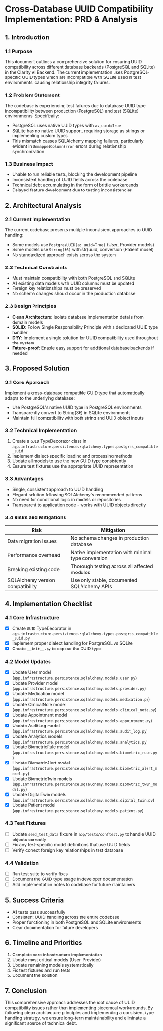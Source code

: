 # Cross-Database UUID Compatibility Implementation: PRD & Analysis

## 1. Introduction

### 1.1 Purpose

This document outlines a comprehensive solution for ensuring UUID compatibility across different database backends (PostgreSQL and SQLite) in the Clarity AI Backend. The current implementation uses PostgreSQL-specific UUID types which are incompatible with SQLite used in test environments, causing relationship integrity failures.

### 1.2 Problem Statement

The codebase is experiencing test failures due to database UUID type incompatibility between production (PostgreSQL) and test (SQLite) environments. Specifically:

- PostgreSQL uses native UUID types with `as_uuid=True`
- SQLite has no native UUID support, requiring storage as strings or implementing custom types
- This mismatch causes SQLAlchemy mapping failures, particularly evident in `UnmappedColumnError` errors during relationship synchronization

### 1.3 Business Impact

- Unable to run reliable tests, blocking the development pipeline
- Inconsistent handling of UUID fields across the codebase
- Technical debt accumulating in the form of brittle workarounds
- Delayed feature development due to testing inconsistencies

## 2. Architectural Analysis

### 2.1 Current Implementation

The current codebase presents multiple inconsistent approaches to UUID handling:

- Some models use `PostgresUUID(as_uuid=True)` (User, Provider models)
- Some models use `String(36)` with str(uuid) conversion (Patient model)
- No standardized approach exists across the system

### 2.2 Technical Constraints

- Must maintain compatibility with both PostgreSQL and SQLite
- All existing data models with UUID columns must be updated
- Foreign key relationships must be preserved
- No schema changes should occur in the production database

### 2.3 Design Principles
- **Clean Architecture**: Isolate database implementation details from domain models
- **SOLID**: Follow Single Responsibility Principle with a dedicated UUID type handler
- **DRY**: Implement a single solution for UUID compatibility used throughout the system
- **Future-proof**: Enable easy support for additional database backends if needed

## 3. Proposed Solution

### 3.1 Core Approach
Implement a cross-database compatible GUID type that automatically adapts to the underlying database:
- Use PostgreSQL's native UUID type in PostgreSQL environments
- Transparently convert to String(36) in SQLite environments
- Maintain full compatibility with both string and UUID object inputs

### 3.2 Technical Implementation
1. Create a `GUID` TypeDecorator class in `app.infrastructure.persistence.sqlalchemy.types.postgres_compatible_uuid`
2. Implement dialect-specific loading and processing methods
3. Update all models to use the new GUID type consistently
4. Ensure test fixtures use the appropriate UUID representation

### 3.3 Advantages
- Single, consistent approach to UUID handling
- Elegant solution following SQLAlchemy's recommended patterns
- No need for conditional logic in models or repositories
- Transparent to application code - works with UUID objects directly

### 3.4 Risks and Mitigations
| Risk | Mitigation |
|------|------------|
| Data migration issues | No schema changes in production database |
| Performance overhead | Native implementation with minimal type conversion |
| Breaking existing code | Thorough testing across all affected modules |
| SQLAlchemy version compatibility | Use only stable, documented SQLAlchemy APIs |

## 4. Implementation Checklist

### 4.1 Core Infrastructure
- [x] Create `GUID` TypeDecorator in `app.infrastructure.persistence.sqlalchemy.types.postgres_compatible_uuid.py`
- [x] Implement proper dialect handling for PostgreSQL vs SQLite
- [x] Create `__init__.py` to expose the GUID type

### 4.2 Model Updates
- [x] Update User model (`app.infrastructure.persistence.sqlalchemy.models.user.py`)
- [x] Update Provider model (`app.infrastructure.persistence.sqlalchemy.models.provider.py`)
- [x] Update Medication model (`app.infrastructure.persistence.sqlalchemy.models.medication.py`)
- [x] Update ClinicalNote model (`app.infrastructure.persistence.sqlalchemy.models.clinical_note.py`)
- [x] Update Appointment model (`app.infrastructure.persistence.sqlalchemy.models.appointment.py`)
- [x] Update AuditLog model (`app.infrastructure.persistence.sqlalchemy.models.audit_log.py`)
- [x] Update Analytics models (`app.infrastructure.persistence.sqlalchemy.models.analytics.py`)
- [x] Update BiometricRule model (`app.infrastructure.persistence.sqlalchemy.models.biometric_rule.py`)
- [x] Update BiometricAlert model (`app.infrastructure.persistence.sqlalchemy.models.biometric_alert_model.py`)
- [x] Update BiometricTwin models (`app.infrastructure.persistence.sqlalchemy.models.biometric_twin_model.py`)
- [x] Update DigitalTwin models (`app.infrastructure.persistence.sqlalchemy.models.digital_twin.py`)
- [x] Update Patient model (`app.infrastructure.persistence.sqlalchemy.models.patient.py`)

### 4.3 Test Fixtures
- [ ] Update `seed_test_data` fixture in `app/tests/conftest.py` to handle UUID objects correctly
- [ ] Fix any test-specific model definitions that use UUID fields
- [ ] Verify correct foreign key relationships in test database

### 4.4 Validation
- [ ] Run test suite to verify fixes
- [ ] Document the GUID type usage in developer documentation
- [ ] Add implementation notes to codebase for future maintainers

## 5. Success Criteria
- All tests pass successfully
- Consistent UUID handling across the entire codebase
- Proper functioning in both PostgreSQL and SQLite environments
- Clear documentation for future developers

## 6. Timeline and Priorities
1. Complete core infrastructure implementation
2. Update most critical models (User, Provider)
3. Update remaining models systematically
4. Fix test fixtures and run tests
5. Document the solution

## 7. Conclusion
This comprehensive approach addresses the root cause of UUID compatibility issues rather than implementing piecemeal workarounds. By following clean architecture principles and implementing a consistent type handling strategy, we ensure long-term maintainability and eliminate a significant source of technical debt.